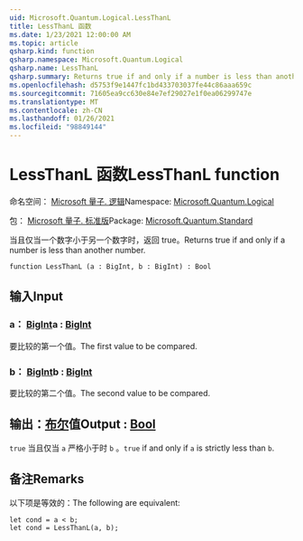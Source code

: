```yaml
---
uid: Microsoft.Quantum.Logical.LessThanL
title: LessThanL 函数
ms.date: 1/23/2021 12:00:00 AM
ms.topic: article
qsharp.kind: function
qsharp.namespace: Microsoft.Quantum.Logical
qsharp.name: LessThanL
qsharp.summary: Returns true if and only if a number is less than another number.
ms.openlocfilehash: d5753f9e1447fc1bd433703037fe44c86aaa659c
ms.sourcegitcommit: 71605ea9cc630e84e7ef29027e1f0ea06299747e
ms.translationtype: MT
ms.contentlocale: zh-CN
ms.lasthandoff: 01/26/2021
ms.locfileid: "98849144"
---
```

# <a name="lessthanl-function"></a><span data-ttu-id="94b5a-102">LessThanL 函数</span><span class="sxs-lookup"><span data-stu-id="94b5a-102">LessThanL function</span></span>

<span data-ttu-id="94b5a-103">命名空间： [Microsoft 量子. 逻辑](xref:Microsoft.Quantum.Logical)</span><span class="sxs-lookup"><span data-stu-id="94b5a-103">Namespace: [Microsoft.Quantum.Logical](xref:Microsoft.Quantum.Logical)</span></span>

<span data-ttu-id="94b5a-104">包： [Microsoft 量子. 标准版](https://nuget.org/packages/Microsoft.Quantum.Standard)</span><span class="sxs-lookup"><span data-stu-id="94b5a-104">Package: [Microsoft.Quantum.Standard](https://nuget.org/packages/Microsoft.Quantum.Standard)</span></span>


<span data-ttu-id="94b5a-105">当且仅当一个数字小于另一个数字时，返回 true。</span><span class="sxs-lookup"><span data-stu-id="94b5a-105">Returns true if and only if a number is less than another number.</span></span>

```qsharp
function LessThanL (a : BigInt, b : BigInt) : Bool
```


## <a name="input"></a><span data-ttu-id="94b5a-106">输入</span><span class="sxs-lookup"><span data-stu-id="94b5a-106">Input</span></span>

### <a name="a--bigint"></a><span data-ttu-id="94b5a-107">a： [BigInt](xref:microsoft.quantum.lang-ref.bigint)</span><span class="sxs-lookup"><span data-stu-id="94b5a-107">a : [BigInt](xref:microsoft.quantum.lang-ref.bigint)</span></span>

<span data-ttu-id="94b5a-108">要比较的第一个值。</span><span class="sxs-lookup"><span data-stu-id="94b5a-108">The first value to be compared.</span></span>


### <a name="b--bigint"></a><span data-ttu-id="94b5a-109">b： [BigInt](xref:microsoft.quantum.lang-ref.bigint)</span><span class="sxs-lookup"><span data-stu-id="94b5a-109">b : [BigInt](xref:microsoft.quantum.lang-ref.bigint)</span></span>

<span data-ttu-id="94b5a-110">要比较的第二个值。</span><span class="sxs-lookup"><span data-stu-id="94b5a-110">The second value to be compared.</span></span>



## <a name="output--bool"></a><span data-ttu-id="94b5a-111">输出：[布尔](xref:microsoft.quantum.lang-ref.bool)值</span><span class="sxs-lookup"><span data-stu-id="94b5a-111">Output : [Bool](xref:microsoft.quantum.lang-ref.bool)</span></span>

<span data-ttu-id="94b5a-112">`true` 当且仅当 `a` 严格小于时 `b` 。</span><span class="sxs-lookup"><span data-stu-id="94b5a-112">`true` if and only if `a` is strictly less than `b`.</span></span>

## <a name="remarks"></a><span data-ttu-id="94b5a-113">备注</span><span class="sxs-lookup"><span data-stu-id="94b5a-113">Remarks</span></span>

<span data-ttu-id="94b5a-114">以下项是等效的：</span><span class="sxs-lookup"><span data-stu-id="94b5a-114">The following are equivalent:</span></span>

```qsharp
let cond = a < b;
let cond = LessThanL(a, b);
```